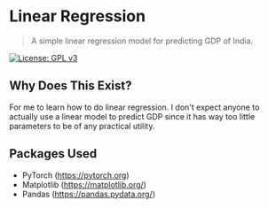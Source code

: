 # Linear Regression
> A simple linear regression model for predicting GDP of India.

[![License: GPL v3](https://img.shields.io/badge/License-GPLv3-blue.svg)](https://www.gnu.org/licenses/gpl-3.0)

## Why Does This Exist?

For me to learn how to do linear regression. I don't expect anyone to actually use a linear model to predict GDP since it has way too little parameters to be of any practical utility.

## Packages Used

- PyTorch (<https://pytorch.org>)
- Matplotlib (<https://matplotlib.org/>)
- Pandas (<https://pandas.pydata.org/>)
